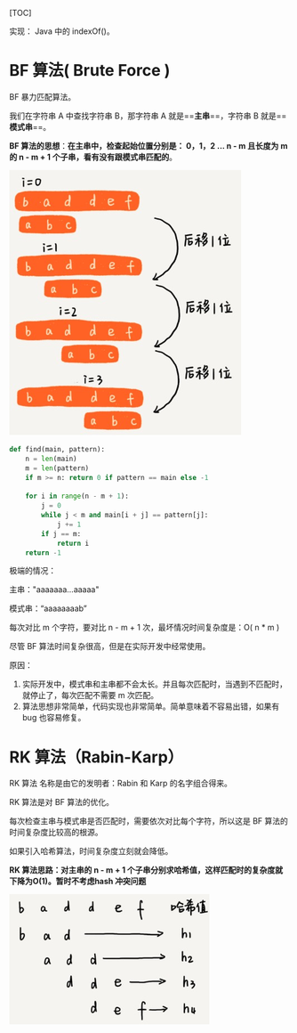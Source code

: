 [TOC]

实现： Java 中的 indexOf()。

# BF 算法( Brute Force )

BF 暴力匹配算法。

我们在字符串 A 中查找字符串 B，那字符串 A 就是==**主串**==，字符串 B 就是==**模式串**==。

**BF 算法的思想**：**在主串中，检查起始位置分别是： 0，1，2 ... n - m 且长度为 m 的 n - m + 1 个子串，看有没有跟模式串匹配的**。

![](images/20200223164107.jpg)

```python
def find(main, pattern):
    n = len(main)
    m = len(pattern)
    if m >= n: return 0 if pattern == main else -1

    for i in range(n - m + 1):
        j = 0
        while j < m and main[i + j] == pattern[j]:
            j += 1
        if j == m:
            return i
    return -1
```

极端的情况：

主串："aaaaaaa...aaaaa"

模式串：“aaaaaaaab”

每次对比 m 个字符，要对比 n - m + 1 次，最坏情况时间复杂度是：O( n * m )

 

尽管 BF 算法时间复杂很高，但是在实际开发中经常使用。

原因：

1. 实际开发中，模式串和主串都不会太长。并且每次匹配时，当遇到不匹配时，就停止了，每次匹配不需要 m 次匹配。
2. 算法思想非常简单，代码实现也非常简单。简单意味着不容易出错，如果有 bug 也容易修复。



# RK 算法（Rabin-Karp）

RK 算法 名称是由它的发明者：Rabin 和 Karp 的名字组合得来。

RK 算法是对 BF 算法的优化。

每次检查主串与模式串是否匹配时，需要依次对比每个字符，所以这是 BF 算法的时间复杂度比较高的根源。

如果引入哈希算法，时间复杂度立刻就会降低。



**RK 算法思路：对主串的 n - m + 1 个子串分别求哈希值，这样匹配时的复杂度就下降为O(1)。暂时不考虑hash 冲突问题**

![](images/20200223170436.jpg)

 